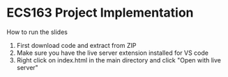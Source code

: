# ECS163 Project Implementation #


How to run the slides 

1. First download code and extract from ZIP
2. Make sure you have the live server extension installed for VS code 
3. Right click on index.html in the main directory and click "Open with live server"